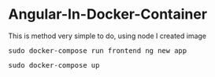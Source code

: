 # Angular-In-Docker-Container
This is method very simple to do, using node I created image

<pre>sudo docker-compose run frontend ng new app</pre>

<pre>sudo docker-compose up</pre>
